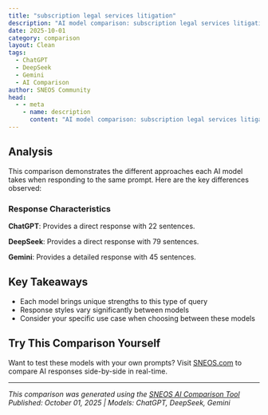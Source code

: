 ```yaml
---
title: "subscription legal services litigation"
description: "AI model comparison: subscription legal services litigation..."
date: 2025-10-01
category: comparison
layout: Clean
tags:
  - ChatGPT
  - DeepSeek
  - Gemini
  - AI Comparison
author: SNEOS Community
head:
  - - meta
    - name: description
      content: "AI model comparison: subscription legal services litigation..."
---
```


<ChatComparison
  title="subscription legal services litigation"
  prompt="subscription legal services litigation"
  :responses='{
    "ChatGPT": "It sounds like you\u0027re looking for information or services related to subscription-based legal services for litigation. Here\u2019s an overview and some guidance:\n\n### What Are Subscription Legal Services?\nSubscription legal services provide ongoing access to legal advice and assistance for a fixed monthly or annual fee. These services often cover routine legal needs, consultations, contract reviews, and sometimes representation in certain types of litigation.\n\n### Subscription Services for Litigation\nLitigation can be complex and costly, but some subscription plans are tailored to assist with or cover aspects of litigation, including:\n\n- Initial case assessment and strategy consultation\n- Document preparation and review\n- Representation in small claims or specific types of disputes\n- Access to lawyers for phone or email consultations regarding your litigation\n\n### Benefits\n- **Cost Predictability:** Fixed monthly cost helps manage legal expenses.\n- **Access to Legal Advice:** Regular access to attorneys for guidance.\n- **Convenience:** Easy access to documents and communication through online platforms.\n\n### Potential Providers\n- **LegalZoom**\n- **Rocket Lawyer**\n- **UpCounsel**\n- **LawDepot**\n- Local or specialized law firms that offer subscription plans\n\n### Considerations\n- **Scope of Coverage:** Ensure litigation services are included.\n- **Types of Cases Covered:** Some plans might exclude criminal, complex, or certain civil cases.\n- **Jurisdiction:** Services are usually limited to certain states or countries.\n- **Quality of Representation:** Subscription service lawyers may differ in expertise and experience.\n\n### Next Steps\n1. Identify your litigation needs (type of case, urgency, complexity).\n2. Research providers offering subscription plans for litigation services.\n3. Review terms, pricing, and user reviews.\n4. Contact providers to clarify coverage.\n5. Consider a free trial or initial consultation if available.\n\nIf you provide more specific details about your litigation matter or what you are seeking, I can help tailor recommendations or draft example subscription agreements or service descriptions.",
    "DeepSeek": "Of course. This is a common and critical area for businesses. \u0022Subscription legal services for litigation\u0022 refers to a model where a company pays a recurring monthly or annual fee to a law firm or legal service provider for ongoing litigation support and management.\n\nThis is a departure from the traditional hourly billing model and is designed to make legal costs more predictable and manageable.\n\nHere\u2019s a comprehensive breakdown of what this entails, the types of services offered, the pros and cons, and key considerations.\n\n---\n\n### 1. What Are Subscription Legal Services for Litigation?\n\nInstead of receiving a bill for every hour spent on a case, a business client enters into a retainer agreement with a law firm for a set scope of litigation-related services. The firm handles a predetermined volume of legal work for a fixed, recurring fee.\n\nThis model is often compared to a \u0022legal department on retainer\u0022 and is particularly popular for managing a company\u0027s **high-volume, lower-risk litigation**, such as:\n\n*   Debt collection\n*   Contract disputes\n*   Landlord-Tenant issues\n*   Employment claims (e.g., wage and hour)\n*   Consumer protection defense\n*   Insurance subrogation\n\n---\n\n### 2. Common Services Included in a Litigation Subscription\n\nThe exact services will vary by provider and the specific plan, but they often cover the entire litigation lifecycle.\n\n| Service Phase | Typical Included Services |\n| :--- | :--- |\n| **Pre-Litigation** | Demand letters, cease-and-desist letters, negotiation, pre-suit mediation. |\n| **Pleadings** | Drafting and filing Complaints, Answers, Motions, and other initial court documents. |\n| **Discovery** | Drafting and responding to Interrogatories, Requests for Production, and Requests for Admission. Managing the e-discovery process for a defined data volume. |\n| **Motion Practice** | Drafting and arguing standard dispositive motions (e.g., Motions for Summary Judgment) and other routine motions. |\n| **Trial \u0026 Appeal** | Preparation for and representation at trial (may have limits or be a premium add-on). Handling straightforward appeals. |\n| **General Management** | Ongoing legal advice, strategy sessions, and managing a portfolio of cases. |\n\n**Important:** Most subscription plans have a \u0022scope of service.\u0022 Complex, \u0022bet-the-company\u0022 litigation is typically **excluded** and would be billed on a traditional hourly or alternative fee arrangement.\n\n---\n\n### 3. Advantages of the Subscription Model\n\n*   **Cost Predictability:** This is the biggest benefit. Businesses can budget for legal expenses accurately, eliminating surprise six-figure legal bills.\n*   **Efficiency \u0026 Scalability:** The law firm is incentivized to create efficient, streamlined processes for handling similar types of cases, which can lead to faster resolutions.\n*   **Proactive Partnership:** The model encourages a closer, more strategic relationship. Your legal team is integrated into your business operations and can advise on risk mitigation to avoid future litigation.\n*   **Access to Expertise:** For a fixed cost, you get ongoing access to a specialized litigation team.\n*   **Improved Cash Flow:** Smooths out legal expenses from a variable cost to a fixed, operational expense.\n\n---\n\n### 4. Potential Disadvantages \u0026 Risks\n\n*   **Scope Creep \u0026 \u0022Fine Print\u0022:** The biggest risk is misunderstanding what is included. A motion for a temporary restraining order (TRO) or a complex multi-district litigation (MDL) matter is almost certainly not included. Be crystal clear on the exclusions.\n*   **Potential for Under-Servicing:** In a poorly structured agreement, the law firm might be incentivized to do the bare minimum. It\u0027s crucial to establish clear Key Performance Indicators (KPIs) like case resolution time and win rates.\n*   **Not for High-Stakes Cases:** This model is not designed for a single, massive, company-threatening lawsuit. It\u0027s for managing a volume of routine legal challenges.\n*   **Long-Term Commitment:** Some agreements may require a minimum term (e.g., 12 months), which can be a problem if the service quality is poor.\n\n---\n\n### 5. Key Considerations Before Signing Up\n\nBefore entering a subscription legal service for litigation, you must ask these questions:\n\n1.  **What is the EXACT scope of work?** Get a detailed list of included and excluded services. Ask for examples of what would trigger additional hourly fees.\n2.  **What are the response time guarantees?** How quickly will the firm respond to emails, phone calls, and court deadlines?\n3.  **Who will be handling my work?** Will a experienced partner be managing the portfolio, or will most work be delegated to junior associates? Ask about the team structure.\n4.  **What is the pricing structure?** Is it a flat monthly fee? A fee per case? A tiered plan based on volume? Are there any hidden costs (e.g., court filing fees, expert witnesses)?\n5.  **What is the termination clause?** How can you get out of the agreement if you are unsatisfied?\n6.  **Can I see references or case studies?** Ask for examples of how they have successfully managed litigation for similar businesses.\n\n### Example Providers\n\nWhile many traditional law firms now offer alternative fee arrangements, some are built around this model:\n\n*   **Outside GC:** Provides in-house counsel services on a subscription basis, which includes managing litigation.\n*   **Law Firms with \u0022General Counsel\u0022 Practices:** Many mid-sized firms have departments that act as a fractional general counsel, which includes overseeing litigation.\n*   **Specialized Litigation Firms:** Some firms focus exclusively on high-volume areas like debt collection or insurance defense and use a subscription/subscription-like model.\n\n### Final Verdict\n\n**Subscription legal services for litigation can be an excellent, cost-effective solution for businesses facing a steady stream of routine legal disputes.** It transforms legal costs from an unpredictable variable into a manageable operational expense.\n\n**However, success hinges entirely on a clear, detailed, and mutually understood agreement that defines scope, expectations, and performance metrics.** Due diligence is critical to ensure you are partnering with a firm that will be a true strategic asset, not just a low-cost processor.\n\n\u003E **Disclaimer:** This information is for educational purposes only and does not constitute legal advice. You should consult with a qualified attorney to discuss your specific legal needs before entering into any agreement.",
    "Gemini": "Okay, let\u0027s break down the concept of \u0022subscription legal services\u0022 and how they relate to \u0022litigation.\u0022\n\n**What are Subscription Legal Services?**\n\nSubscription legal services (also sometimes called \u0022LegalTech subscriptions\u0022 or \u0022prepaid legal plans\u0022) are a growing trend in the legal industry.  Instead of paying a lawyer by the hour or for specific projects, clients pay a recurring fee (monthly, quarterly, or annually) for a defined set of legal services.\n\nHere\u0027s a general breakdown of how they work:\n\n*   **Recurring Fee:** The client pays a consistent fee, typically significantly less than hourly rates.\n*   **Defined Scope:**  The agreement clearly outlines what services are included in the subscription.\n*   **Access to Legal Counsel:** The client gains access to attorneys for advice, document review, and other pre-defined services.\n*   **Potential Discounts on Additional Services:**  If the client needs services outside the subscription\u0027s scope (like complex litigation), they often receive discounted rates from the firm.\n\n**Common services that may be included in a subscription:**\n\n*   **Legal Advice:** Phone consultations, email communication, and general legal guidance.\n*   **Document Review:** Reviewing contracts, leases, or other legal documents.\n*   **Contract Drafting:** Basic contract drafting, such as NDAs, service agreements, or sales agreements.\n*   **Demand Letters:** Drafting and sending demand letters to third parties.\n*   **Compliance Assistance:** Help with regulatory compliance, such as data privacy or employment laws.\n*   **Business Formation:**  Assistance with setting up a business entity (LLC, corporation, etc.).\n*   **Trademark Assistance:** Trademark searches and applications.\n\n**The Relationship to Litigation**\n\nLitigation is a very complex and expensive service. It generally includes legal research, court filings, depositions, discovery, negotiation and trial and requires much more time and resources from an attorney. Many subscription plans do *not* include litigation for this reason.\n\nHere\u0027s how subscription legal services typically *interact* with litigation:\n\n1.  **Preventative Measures:**\n\n    *   A primary goal of subscription services is often to *prevent* litigation.  By providing early legal advice, document review, and contract drafting, they help clients avoid disputes that could lead to lawsuits.\n    *   Strong contracts and compliance procedures, created with the help of a subscription service, reduce the risk of legal challenges.\n\n2.  **Limited Litigation Support:**\n\n    *   Most subscription plans *do not* include full-scale litigation representation.  This is due to the unpredictable costs and time commitment involved in litigation.\n    *   However, some plans may offer *limited* litigation-related services, such as:\n        *   **Pre-Litigation Advice:**  Advice on whether to pursue litigation or explore alternative dispute resolution (ADR) options.\n        *   **Demand Letter Drafting:**  Drafting a demand letter to an opposing party before filing a lawsuit.\n        *   **Settlement Negotiations:**  Assistance with settlement negotiations.\n        *   **Referrals:**  Providing referrals to experienced litigators within their network.\n\n3.  **Discounts on Litigation Services:**\n\n    *   A key benefit of many subscription plans is access to discounted hourly rates for litigation if it becomes necessary.  This can be a significant cost savings compared to hiring a litigator without a pre-existing relationship.\n\n4.  **Legal Research:**\n\n    *   Some subscription services may provide access to legal research databases or tools, which can be helpful in understanding potential legal issues and preparing for litigation (though legal research is never a substitute for the advice of an attorney).\n\n**Important Considerations:**\n\n*   **Read the Fine Print:**  Carefully review the terms of the subscription agreement to understand exactly what services are included and excluded.  Pay close attention to the limitations regarding litigation.\n*   **Jurisdiction:**  Ensure that the subscription service covers legal matters in the relevant jurisdiction.\n*   **Attorney Experience:**  Inquire about the experience and qualifications of the attorneys providing the services.\n*   **Conflicts of Interest:**  Ensure that the law firm providing the subscription service does not have any conflicts of interest that would prevent them from representing you effectively.\n*   **Scalability:**  Consider whether the subscription plan can scale up to meet your needs as your business grows and your legal needs become more complex.\n*   **Alternatives to Litigation:** Discuss the alternative dispute resolution (ADR) options to mitigate your legal costs.\n\n**In summary:**\n\nSubscription legal services are designed to provide ongoing legal support and advice, often with the goal of preventing litigation. While they typically don\u0027t include full-scale litigation representation, they can offer valuable pre-litigation assistance, discounted rates for litigation services, and access to a network of experienced attorneys. Review the specific terms of any subscription agreement carefully to understand the scope of services provided and any limitations regarding litigation.\n"
  }'
  published-date="23:57"
/>

## Analysis

This comparison demonstrates the different approaches each AI model takes when responding to the same prompt. Here are the key differences observed:

### Response Characteristics

**ChatGPT**: Provides a direct response with 22 sentences. 

**DeepSeek**: Provides a direct response with 79 sentences. 

**Gemini**: Provides a detailed response with 45 sentences. 

## Key Takeaways

- Each model brings unique strengths to this type of query
- Response styles vary significantly between models
- Consider your specific use case when choosing between these models

## Try This Comparison Yourself

Want to test these models with your own prompts? Visit [SNEOS.com](https://sneos.com) to compare AI responses side-by-side in real-time.

---

*This comparison was generated using the [SNEOS AI Comparison Tool](https://sneos.com)*
*Published: October 01, 2025 | Models: ChatGPT, DeepSeek, Gemini*

